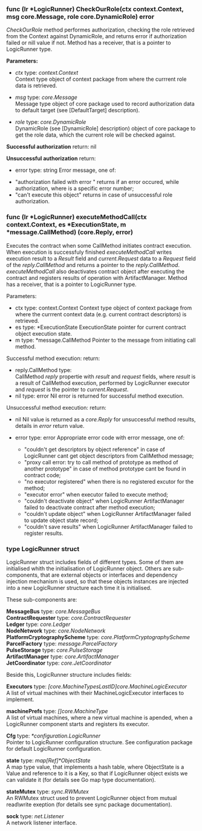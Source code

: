 ### func (lr *LogicRunner) CheckOurRole(ctx context.Context, msg core.Message, role core.DynamicRole) error

*CheckOurRole* method performes authorization, checking the role retrieved from the Context against DynamicRole, 
and returns error if authorization failed or nill value if not. Method has a receiver, that is a pointer to 
LogicRunner type.
  
**Parameters:**
- *ctx* type: *context.Context*  
  Context type object of context package from where the currrent role data is retrieved.

- *msg* type: *core.Message*  
  Message type object of core package used to record authorization data to default target 
  (see [DefaultTarget] description).

- *role* type: *core.DynamicRole*  
  DynamicRole (see [DynamicRole] description) object of core package to get the role data, which the current role 
  will be checked against.

**Successful authorization**
	return: nil

**Unsuccessful authorization**
return:
- error type: string 
Error message, one of:
* "authorization failed with error <error>" returns if an error occured, while authorization, 
where <error> is a specific error number;
* "can't execute this object" returns in case of unsuccessful role authorization.

### func (lr *LogicRunner) executeMethodCall(ctx context.Context, es *ExecutionState, m *message.CallMethod) (core.Reply, error)
Executes the contract when some CallMethod initiates contract execution. 
When execution is successfuly finished *executeMethodCall* writes execution result to a *Result* field 
and *current.Request* data to a *Request* field of the *reply.CallMethod* and returns a pointer to the 
*reply.CallMethod*. *executeMethodCall* also deactivates contract object after executing the contract 
and registers results of operation with ArtifactManager. Method has a receiver, that is a pointer to LogicRunner type.

Parameters:
- ctx type: context.Context
 Context type object of context package from where the currrent context data (e.g. current contract descriptors) 
 is retrieved.
- es type: *ExecutionState
 ExecutionState pointer for current contract object execution state.
- m type: *message.CallMethod
 Pointer to the message from initiating call method. 

Successful method execution:
return: 
- reply.CallMethod type:    
CallMethod *reply* propertie with *result* and *request* fields, where *result* is a result 
of CallMethod execution, performed by LogicRunner executor and *request* is the pointer to 
*current.Request*.
- nil type: error 
  Nil error is returned for successful method execution.	
	
Unsuccessful method execution:
return:
- nil 
  Nil value is returned as a *core.Reply* for unsuccessful method results, details in *error* return value. 
			
- error type: error 
  Appropriate error code with error message, one of:
	* "couldn't get descriptors by object reference" in case of LogicRunner cant get object descriptors from CallMethod message; 
	* "proxy call error: try to call method of prototype as method of another prototype" in case of method prototype cant be found in contract code;
	* "no executor registered"	when there is no registered excutor for the method;
	* "executor error" when executor failed to execute method;
	* "couldn't deactivate object" when LogicRunner ArtifactManager failed to deactivate contract after method execution; 
	* "couldn't update object" when LogicRunner ArtifactManager failed to update object state record;
	* "couldn't save results" when LogicRunner ArtifactManager failed to register results.

### type LogicRunner struct

LogicRunner struct includes fields of different types. Some of them are initialised whith the initialisation of 
LogicRunner object. Others are sub-components, that are external objects or interfaces and dependency injection mechanism
is used, so that these objects instances are injected into a new LogicRunner structure each time it is initialised.

These sub-components are:

**MessageBus**                 type: *core.MessageBus*                 
**ContractRequester**          type: *core.ContractRequester*          
**Ledger**                     type: *core.Ledger*                     
**NodeNetwork**                type: *core.NodeNetwork*                
**PlatformCryptographyScheme** type: *core.PlatformCryptographyScheme* 
**ParcelFactory**              type: *message.ParcelFactory*           
**PulseStorage**               type: *core.PulseStorage*               
**ArtifactManager**            type: *core.ArtifactManager*            
**JetCoordinator** 		 type: *core.JetCoordinator*

Beside this, LogicRunner structure includes fields:

**Executors** type: *[core.MachineTypesLastID]core.MachineLogicExecutor*  
A list of virtual machines with their MachineLogicExecutor interfaces to implement. 

**machinePrefs** type: *[]core.MachineType*  
A list of virtual machines, where a new virtual machine is apended, when a LogicRunner component starts and registers its 	executor.  

**Cfg** type: *\*configuration.LogicRunner*  
Pointer to LogicRunner configuration structure. See configuration package for default LogicRunner configuration.

**state** type: *map[Ref]\*ObjectState*  
A map type value, that implements a hash table, where ObjectState is a Value and reference to it is a Key, so that if LogicRunner object exists we can validate it (for details see Go map type documentation).

**stateMutex** type: *sync.RWMutex*  
An RWMutex struct used to prevent LogicRunner object from mutual read\write exeption (for details see sync package documentation).  

**sock** type: *net.Listener*  
A network listener interface.
	
